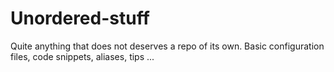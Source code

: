 # Unordered-stuff
Quite anything that does not deserves a repo of its own. Basic configuration files, code snippets, aliases, tips ...
